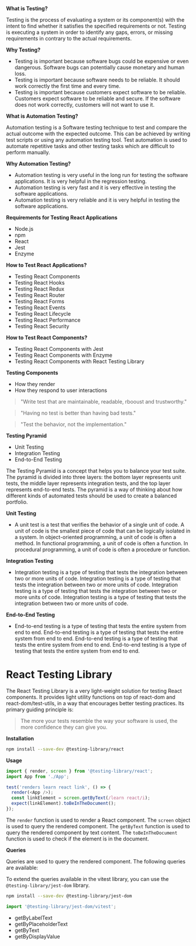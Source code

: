 **What is Testing?**

Testing is the process of evaluating a system or its component(s) with the intent to find whether it satisfies the specified requirements or not. Testing is executing a system in order to identify any gaps, errors, or missing requirements in contrary to the actual requirements.

**Why Testing?**

- Testing is important because software bugs could be expensive or even dangerous. Software bugs can potentially cause monetary and human loss.
- Testing is important because software needs to be reliable. It should work correctly the first time and every time.
- Testing is important because customers expect software to be reliable. Customers expect software to be reliable and secure. If the software does not work correctly, customers will not want to use it.

**What is Automation Testing?**

Automation testing is a Software testing technique to test and compare the actual outcome with the expected outcome. This can be achieved by writing test scripts or using any automation testing tool. Test automation is used to automate repetitive tasks and other testing tasks which are difficult to perform manually.

**Why Automation Testing?**

- Automation testing is very useful in the long run for testing the software applications. It is very helpful in the regression testing.
- Automation testing is very fast and it is very effective in testing the software applications.
- Automation testing is very reliable and it is very helpful in testing the software applications.

**Requirements for Testing React Applications**

- Node.js
- npm
- React
- Jest
- Enzyme

**How to Test React Applications?**

- Testing React Components
- Testing React Hooks
- Testing React Redux
- Testing React Router
- Testing React Forms
- Testing React Events
- Testing React Lifecycle
- Testing React Performance
- Testing React Security

**How to Test React Components?**

- Testing React Components with Jest
- Testing React Components with Enzyme
- Testing React Components with React Testing Library

**Testing Components**

- How they render
- How they respond to user interactions

> "Write test that are maintainable, readable, rbooust and trustworthy."

> "Having no test is better than having bad tests."

> "Test the behavior, not the implementation."

**Testing Pyramid**

- Unit Testing
- Integration Testing
- End-to-End Testing

The Testing Pyramid is a concept that helps you to balance your test suite. The pyramid is divided into three layers: the bottom layer represents unit tests, the middle layer represents integration tests, and the top layer represents end-to-end tests. The pyramid is a way of thinking about how different kinds of automated tests should be used to create a balanced portfolio.

**Unit Testing**

- A unit test is a test that verifies the behavior of a single unit of code. A unit of code is the smallest piece of code that can be logically isolated in a system. In object-oriented programming, a unit of code is often a method. In functional programming, a unit of code is often a function. In procedural programming, a unit of code is often a procedure or function.

**Integration Testing**

- Integration testing is a type of testing that tests the integration between two or more units of code. Integration testing is a type of testing that tests the integration between two or more units of code. Integration testing is a type of testing that tests the integration between two or more units of code. Integration testing is a type of testing that tests the integration between two or more units of code.

**End-to-End Testing**

- End-to-end testing is a type of testing that tests the entire system from end to end. End-to-end testing is a type of testing that tests the entire system from end to end. End-to-end testing is a type of testing that tests the entire system from end to end. End-to-end testing is a type of testing that tests the entire system from end to end.

# React Testing Library

The React Testing Library is a very light-weight solution for testing React components. It provides light utility functions on top of react-dom and react-dom/test-utils, in a way that encourages better testing practices. Its primary guiding principle is:

> The more your tests resemble the way your software is used, the more confidence they can give you.

**Installation**

```bash
npm install --save-dev @testing-library/react
```

**Usage**

```javascript
import { render, screen } from '@testing-library/react';
import App from './App';

test('renders learn react link', () => {
  render(<App />);
  const linkElement = screen.getByText(/learn react/i);
  expect(linkElement).toBeInTheDocument();
});
```

The `render` function is used to render a React component. The `screen` object is used to query the rendered component. The `getByText` function is used to query the rendered component by text content. The `toBeInTheDocument` function is used to check if the element is in the document.

**Queries**

Queries are used to query the rendered component. The following queries are available:

To extend the queries available in the vitest library, you can use the `@testing-library/jest-dom` library.

```bash
npm install --save-dev @testing-library/jest-dom
```

```javascript
import '@testing-library/jest-dom/vitest';
```

- getByLabelText
- getByPlaceholderText
- getByText
- getByDisplayValue
